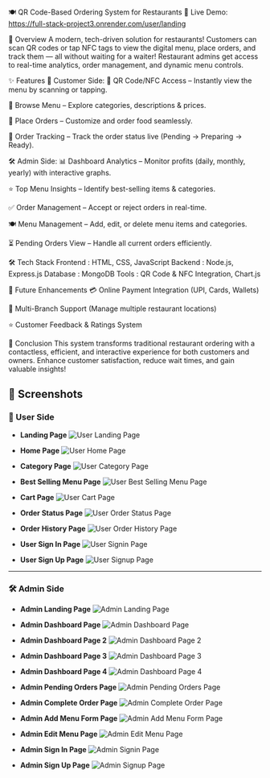 🍽️ QR Code-Based Ordering System for Restaurants
🚀 Live Demo: https://full-stack-project3.onrender.com/user/landing

📖 Overview
A modern, tech-driven solution for restaurants! Customers can scan QR codes or tap NFC tags to view the digital menu, place orders, and track them — all without waiting for a waiter! Restaurant admins get access to real-time analytics, order management, and dynamic menu controls.

✨ Features
👥 Customer Side:
📱 QR Code/NFC Access – Instantly view the menu by scanning or tapping.

🍔 Browse Menu – Explore categories, descriptions & prices.

🛒 Place Orders – Customize and order food seamlessly.

🔔 Order Tracking – Track the order status live (Pending → Preparing → Ready).

🛠️ Admin Side:
📊 Dashboard Analytics – Monitor profits (daily, monthly, yearly) with interactive graphs.

⭐ Top Menu Insights – Identify best-selling items & categories.

✅ Order Management – Accept or reject orders in real-time.

🍽️ Menu Management – Add, edit, or delete menu items and categories.

⏳ Pending Orders View – Handle all current orders efficiently.

🛠️ Tech Stack
Frontend : HTML, CSS, JavaScript
Backend : Node.js, Express.js
Database : MongoDB
Tools : QR Code & NFC Integration, Chart.js

🚀 Future Enhancements
💳 Online Payment Integration (UPI, Cards, Wallets)

🏢 Multi-Branch Support (Manage multiple restaurant locations)

⭐ Customer Feedback & Ratings System

🏁 Conclusion
This system transforms traditional restaurant ordering with a contactless, efficient, and interactive experience for both customers and owners. Enhance customer satisfaction, reduce wait times, and gain valuable insights!


## 📸 Screenshots

### 👤 User Side

- **Landing Page**
  ![User Landing Page](./screenshots/userLandingPage.jpeg)

- **Home Page**
  ![User Home Page](./screenshots/userHomePage.jpeg)

- **Category Page**
  ![User Category Page](./screenshots/userCategoryPage.jpeg)

- **Best Selling Menu Page**
  ![User Best Selling Menu Page](./screenshots/userBestSellingMenuPage.jpeg)

- **Cart Page**
  ![User Cart Page](./screenshots/userCartPage.jpeg)

- **Order Status Page**
  ![User Order Status Page](./screenshots/userOrderStatusPage.jpeg)

- **Order History Page**
  ![User Order History Page](./screenshots/userOrderHistoryPage.jpeg)

- **User Sign In Page**
  ![User Signin Page](./screenshots/userSigninPage.jpeg)

- **User Sign Up Page**
  ![User Signup Page](./screenshots/userSignUpPage.jpeg)

---

### 🛠️ Admin Side

- **Admin Landing Page**
  ![Admin Landing Page](./screenshots/adminLandingPage.jpeg)

- **Admin Dashboard Page**
  ![Admin Dashboard Page](./screenshots/adminDashboardPage.jpeg)

- **Admin Dashboard Page 2**
  ![Admin Dashboard Page 2](./screenshots/adminDashboardPage2.jpeg)

- **Admin Dashboard Page 3**
  ![Admin Dashboard Page 3](./screenshots/adminDashboardPage3.jpeg)

- **Admin Dashboard Page 4**
  ![Admin Dashboard Page 4](./screenshots/adminDashboardPage4.jpeg)

- **Admin Pending Orders Page**
  ![Admin Pending Orders Page](./screenshots/adminPendingOrderPage.jpeg)

- **Admin Complete Order Page**
  ![Admin Complete Order Page](./screenshots/adminCompleteOrderPage.jpeg)

- **Admin Add Menu Form Page**
  ![Admin Add Menu Form Page](./screenshots/adminAddMenuFormPage.jpeg)

- **Admin Edit Menu Page**
  ![Admin Edit Menu Page](./screenshots/adminEditMenuPage.jpeg)

- **Admin Sign In Page**
  ![Admin Signin Page](./screenshots/adminSigninPage.jpeg)

- **Admin Sign Up Page**
  ![Admin Signup Page](./screenshots/adminSignUpPage.jpeg)


